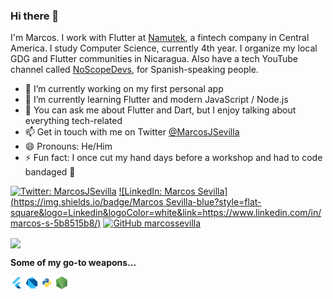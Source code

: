 ### Hi there 👋

I'm Marcos. I work with Flutter at [Namutek](https://www.namutek.com), a fintech company in Central America. I study Computer Science, currently 4th year. I organize my local GDG and Flutter communities in Nicaragua. Also have a tech YouTube channel called [NoScopeDevs](https://www.youtube.com/channel/UCPz6bJ3DptMMXu7_hMb1oJQ), for Spanish-speaking people.

- 🔭  I’m currently working on my first personal app
- 🌱  I’m currently learning Flutter and modern JavaScript / Node.js
- 💬  You can ask me about Flutter and Dart, but I enjoy talking about everything tech-related
- 📫  Get in touch with me on Twitter [@MarcosJSevilla](https://twitter.com/MarcosJSevilla)
- 😄  Pronouns: He/Him
- ⚡ Fun fact: I once cut my hand days before a workshop and had to code bandaged 🤙

[![Twitter: MarcosJSevilla](https://img.shields.io/twitter/follow/MarcosJSevilla?style=social)](https://twitter.com/MarcosJSevilla)
[![LinkedIn: Marcos Sevilla](https://img.shields.io/badge/Marcos Sevilla-blue?style=flat-square&logo=Linkedin&logoColor=white&link=https://www.linkedin.com/in/marcos-s-5b8515b8/)](https://www.linkedin.com/in/marcos-s-5b8515b8/)
[![GitHub marcossevilla](https://img.shields.io/github/followers/marcossevilla?label=follow&style=social)](https://github.com/marcossevilla)

<a href="https://github.com/marcossevilla">
  <img align="center" src="https://github-readme-stats.vercel.app/api/top-langs/?username=marcossevilla&theme=light&hide_langs_below=1" />
</a>

**Some of my go-to weapons...**  

<code><img height="20" src="https://raw.githubusercontent.com/github/explore/80688e429a7d4ef2fca1e82350fe8e3517d3494d/topics/flutter/flutter.png"></code>
<code><img height="20" src="https://raw.githubusercontent.com/github/explore/80688e429a7d4ef2fca1e82350fe8e3517d3494d/topics/dart/dart.png"></code>
<code><img height="20" src="https://raw.githubusercontent.com/github/explore/80688e429a7d4ef2fca1e82350fe8e3517d3494d/topics/python/python.png"></code>
<code><img height="20" src="https://raw.githubusercontent.com/github/explore/80688e429a7d4ef2fca1e82350fe8e3517d3494d/topics/nodejs/nodejs.png"></code>    
